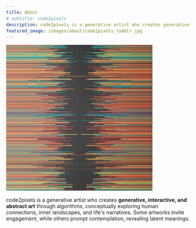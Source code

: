 ```yaml
---
title: About
# subtitle: code2pixels
description: code2pixels is a generative artist who creates generative, interactive, and abstract art through algorithms
featured_image: /images/about/code2pixels_tumblr.jpg
---
```


![](/images/about/code2pixels_tumblr.jpg)


code2pixels is a generative artist who creates **generative, interactive, and abstract art** through algorithms, conceptually exploring human connections, inner landscapes, and life's narratives. Some artworks invite engagement, while others prompt contemplation, revealing latent meanings.


